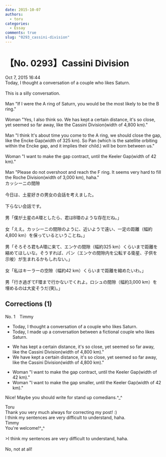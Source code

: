```yaml
---
date: 2015-10-07
authors:
  - toru
categories:
  - Essay
comments: true
slug: "0293_cassini-division"
---
```


# 【No. 0293】Cassini Division
<div class="date">Oct 7, 2015 16:44</div>
<div id="post"><div id="body_show_ori">
Today, I thought a conversation of a couple who likes Saturn.<br/><br/>This is a silly conversation.<br/><br/>Man "If I were the A ring of Saturn, you would be the most likely to be the B ring."<br/><br/>Woman "Yes, I also think so. We has kept a certain distance, it's so close, yet seemed so far away, like the Cassini Division(width of 4,800 km)."<br/><br/>Man "I think It's about time you come to the A ring, we should close the gap, like the Encke Gap(width of 325 km). So Pan (which is the satellite orbiting within the Encke gap, and it implies their child.) will be born between us."<br/><br/>Woman "I want to make the gap contract, until the Keeler Gap(width of 42 km)."<br/><br/>Man "Please do not overshoot and reach the F ring. It seems very hard to fill the Roche Division(width of 3,000 km), haha."
</div></div>

<!-- more -->

<div id="post_ja"><div id="body_show_mo">
カッシーニの間隙<br/><br/>今日は、土星好きの男女の会話を考えました。<br/><br/>下らない会話です。<br/><br/>男「僕が土星のA環としたら、君はB環のような存在だね。」<br/><br/>女「ええ。カッシーニの間隙のように、近いようで遠い、一定の距離（幅約4,800 km）を保っているということね。」<br/><br/>男「そろそろ君もA環に来て、エンケの間隙（幅約325 km）くらいまで距離を縮めてほしいな。そうすれば、パン（エンケの間隙内を公転する衛星、子供を示唆）が生まれるかもしれない。」<br/><br/>女「私はキーラーの空隙（幅約42 km）くらいまで距離を縮めたいわ。」<br/><br/>男「行き過ぎてF環まで行かないでくれよ。ロシュの間隙（幅約3,000 km）を埋めるのは大変そうだ(笑)。」
</div></div>

## Corrections (1)
<div id="block"><div class="first_name"> No. 1　<span class="just_name">Timmy</span></div><div id="block2">
<ul class="correction_field">
<li class="incorrect">Today, I thought a conversation of a couple who likes Saturn.</li>
<li class="corrected correct">
Today, I <span class="f_blue">made up </span>a conversation <span class="f_blue">between </span>a <span class="f_blue">fictional</span> couple who likes Saturn.
</li>
</ul>
<ul class="correction_field">
<li class="incorrect">We has kept a certain distance, it's so close, yet seemed so far away, like the Cassini Division(width of 4,800 km)."</li>
<li class="corrected correct">
We ha<span class="f_blue">ve</span> kept a certain distance, it's so close, yet seemed so far away, like the Cassini Division(width of 4,800 km)."
</li>
</ul>
<ul class="correction_field">
<li class="incorrect">Woman "I want to make the gap contract, until the Keeler Gap(width of 42 km)."</li>
<li class="corrected correct">
Woman "I want to make the gap <span class="f_blue">smaller</span>, until the Keeler Gap(width of 42 km)."
</li>
</ul>
<p class="comment_small">
 Nice! Maybe you should write for stand up comedians.^_^
</p>

</div><div class="name"><span class="just_name">Toru</span><br>
Thank you very much always for correcting my post! :)<br/>I think my sentences are very difficult to understand, haha.
</div>
<div class="name"><span class="just_name">Timmy</span><br>
You're welcome!^_^<br/><br/>&gt;I think my sentences are very difficult to understand, haha.<br/><br/>No, not at all!
</div>
</div>
